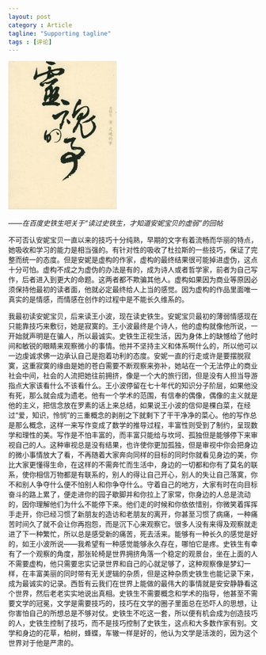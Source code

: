 ```yaml
---
layout: post
category : Article
tagline: "Supporting tagline"
tags : [评论]
---
```


<img src="/images/linghundeshi.jpg" />

*——在百度史铁生吧关于“读过史铁生，才知道安妮宝贝的虚弱”的回帖*

不可否认安妮宝贝一直以来的技巧十分纯熟，早期的文字有着流畅而华丽的特点，她吸收和学习的能力是相当强的。有针对性的吸收了杜拉斯的一些技巧，保证了完整而统一的态度。但是安妮是虚构的作家，虚构的最终结果很可能掉进虚伪，这点十分可怕。虚构不成之为虚伪的办法是有的，成为诗人或者哲学家，前者为自己写作，后者进入到更大的命题。这两者都不欺骗其他人。虚构如果因为商业等原因必须保持他最初的读者面，他就必定最终给人上当的感觉。因为虚构的作品里面唯一真实的是情感，而情感在创作的过程中是不能长久维系的。

我最初读安妮宝贝，后来读王小波，现在读史铁生。安妮宝贝最初的薄弱情感现在只能靠技巧来敷衍，她是寂寞的。王小波最终是个诗人，他的虚构就像他所说，一开始就声明是在骗人，所以最诚实。史铁生正视生活，因为身体上的缺憾给了他时间和敏锐的眼睛来观察微小的事情。他并不坚持主义和体系啊什么的，所以他可以一边虔诚求佛一边承认自己是抱着功利的态度。安妮一直的行走或许是要摆脱寂寞，这重寂寞的缘由是她的苍白需要不断观察来弥补，她站在一个无法停止的商业社会中间，社会的人流把她往前拥挤，像是一个大的旅行团，但是没有人担当导游指点大家该看什么不该看什么。王小波停留在七十年代的知识分子阶层，如果他没有死，那么就会成为遗老。他有一个学术的范围，有信奉的偶像，偶像的主义就是他的主义，把信念放在罗素的话上来总结，如果说王小波的信仰是棵白菜，在经过“爱，知识，怜悯”的三重概念的剥削之下就剩下了干干净净的菜心。他的写作总是那么概念，这样一来写作变成了数学的推导过程，丰富性则受到了制约，呈现数学和理性的美。写作是不怕丰富的，而丰富只能给与坎坷、孤独但是能够停下来审视自己的人。这种审视总是没有结果，也许使你更加孤独，但是审视中你会把身边的微小事情放大了看，不再随着大家奔向同样的目标的同时你就看见身边的美，你比大家更懂得生命，在这样的不需奔忙而生活中，身边的一切都和你有了莫名的联系，使你相信万物都是有联系的，别人的得让自己开心，别人的失让自己落寞，你不和别人争夺什么便不怕别人和你争夺什么。守着自己的地方，大家有时在向目标奋斗的路上累了，便走进你的园子歇脚并和你拉上了家常，你身边的人总是流动的，因你理解他们为什么不能停下来。他们走的时候和你依依惜别，你微笑着挥挥手走开，你已经习惯了新朋友的造访和老朋友的离开，你甚至习惯了病痛，一种痛苦时间久了就不会让你再抱怨，而是沉下心来观察它。很多人没有来得及观察就走进了下一种繁忙，所以总是感受新的痛苦，死去活来。能够有一种长久的感觉是好的，如王小波所说——我希望有一种感觉能够永久存在，哪怕它是疼。史铁生有幸有了一个观察的角度，那张轮椅是世界拥挤角落一个稳定的观景台，坐在上面的人不需要虚构，他只需要忠实记录世界和自己的心就足够了，这种观察像是梦幻一样，在丰富美丽的同时带有无关逻辑的杂质，但是这种杂质史铁生也能记录下来，成为最诚实的记录。西哲有云我们在世界上能做的最伟大的事情就是安安静静看这个世界，然后老老实实地说出真相。史铁生不需要概念和学术的指导，他甚至不需要文学的冠冕，文学是需要技巧的，技巧在文学的圈子里面总在恐吓人的思想，让你害怕自己的所想总是不够对仗。史铁生不吃这一套，所以便有机会成为创造技巧的人，史铁生控制了技巧，而不是技巧控制了史铁生，这点和大多数作家有别。文学和身边的花草，柏树，蜂蝶，车辙一样是好的，他认为文学是活泼的，因为这个世界对于他是严肃的。